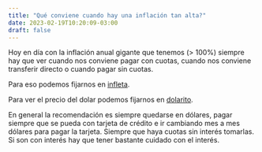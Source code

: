 ```yaml
---
title: "Qué conviene cuando hay una inflación tan alta?"
date: 2023-02-19T10:20:09-03:00
draft: false
---
```


Hoy en día con la inflación anual gigante que tenemos (> 100%) siempre hay que ver cuando nos conviene pagar con cuotas, cuando nos conviene transferir directo o cuando pagar sin cuotas.

Para eso podemos fijarnos en <a href="https://infleta.com.ar/" target="_blank">infleta</a>.

Para ver el precio del dolar podemos fijarnos en <a href="https://www.dolarito.ar/" target="_blank">dolarito</a>.

En general la recomendación es siempre quedarse en dólares, pagar siempre que se pueda con tarjeta de crédito e ir cambiando mes a mes dólares para pagar la tarjeta. Siempre que haya cuotas sin interés tomarlas. Si son con interés hay que tener bastante cuidado con el interés.